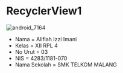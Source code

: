 # RecyclerView1

![android_7164](https://cloud.githubusercontent.com/assets/22756639/20251900/ef00d17a-aa4f-11e6-8616-78de44de1f4e.jpg)

* Nama = Alifiah Izzi Imani
* Kelas = XII RPL 4
* No Urut = 03
* NIS = 4283/1181-070
* Nama Sekolah = SMK TELKOM MALANG

